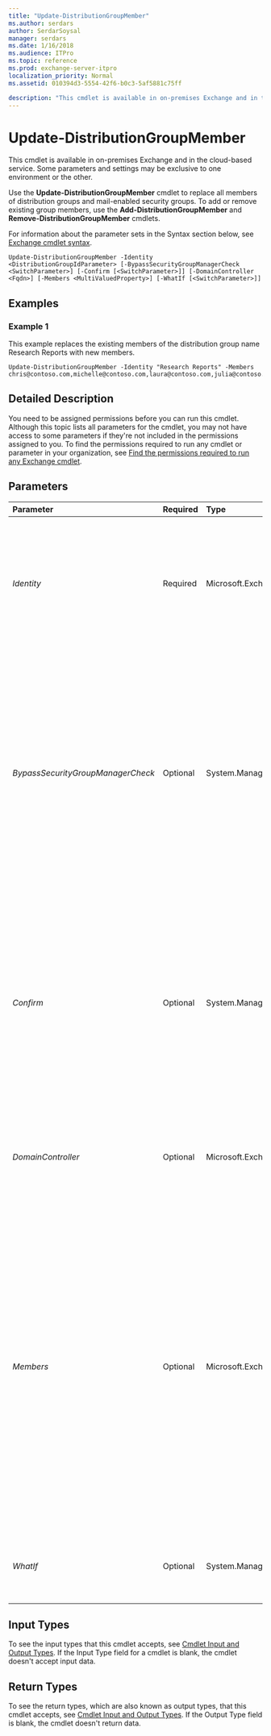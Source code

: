 ```yaml
---
title: "Update-DistributionGroupMember"
ms.author: serdars
author: SerdarSoysal
manager: serdars
ms.date: 1/16/2018
ms.audience: ITPro
ms.topic: reference
ms.prod: exchange-server-itpro
localization_priority: Normal
ms.assetid: 010394d3-5554-42f6-b0c3-5af5881c75ff

description: "This cmdlet is available in on-premises Exchange and in the cloud-based service. Some parameters and settings may be exclusive to one environment or the other."
---
```


# Update-DistributionGroupMember

This cmdlet is available in on-premises Exchange and in the cloud-based service. Some parameters and settings may be exclusive to one environment or the other. 
  
Use the **Update-DistributionGroupMember** cmdlet to replace all members of distribution groups and mail-enabled security groups. To add or remove existing group members, use the **Add-DistributionGroupMember** and **Remove-DistributionGroupMember** cmdlets.
  
For information about the parameter sets in the Syntax section below, see [Exchange cmdlet syntax](https://technet.microsoft.com/library/bb123552.aspx). 
  
```
Update-DistributionGroupMember -Identity <DistributionGroupIdParameter> [-BypassSecurityGroupManagerCheck <SwitchParameter>] [-Confirm [<SwitchParameter>]] [-DomainController <Fqdn>] [-Members <MultiValuedProperty>] [-WhatIf [<SwitchParameter>]]

```

## Examples
<a name="Examples"> </a>

### Example 1

This example replaces the existing members of the distribution group name Research Reports with new members.
  
```
Update-DistributionGroupMember -Identity "Research Reports" -Members chris@contoso.com,michelle@contoso.com,laura@contoso.com,julia@contoso.com
```

## Detailed Description
<a name="DetailedDescription"> </a>

You need to be assigned permissions before you can run this cmdlet. Although this topic lists all parameters for the cmdlet, you may not have access to some parameters if they're not included in the permissions assigned to you. To find the permissions required to run any cmdlet or parameter in your organization, see [Find the permissions required to run any Exchange cmdlet](https://technet.microsoft.com/library/mt432940.aspx).
  
## Parameters
<a name="DetailedDescription"> </a>

|**Parameter**|**Required**|**Type**|**Description**|
|:-----|:-----|:-----|:-----|
| _Identity_ <br/> |Required  <br/> |Microsoft.Exchange.Configuration.Tasks.DistributionGroupIdParameter  <br/> | The _Identity_ parameter specifies the distribution group or mail-enabled security group that you want to modify. You can use any value that uniquely identifies the group. <br/>  For example: <br/>  Name <br/>  Display name <br/>  Alias <br/>  Distinguished name (DN) <br/>  Canonical DN <br/>  Email address <br/>  GUID <br/> |
| _BypassSecurityGroupManagerCheck_ <br/> |Optional  <br/> |System.Management.Automation.SwitchParameter  <br/> | The _BypassSecurityGroupManagerCheck_ switch specifies whether to allow a user who isn't an owner of the group to modify or delete the group. If you aren't defined in the **ManagedBy** property of the group, you need to use this switch in commands that modify or delete the group. To use this switch, your account requires specific permissions based on the group type: <br/> **Distribution groups or mail-enabled security groups**: You need to be a member of the Organization Management role group or have the Security Group Creation and Membership role assigned.  <br/> **Role groups**: You need to be a member of the Organization Management role group or have the Role Management role assigned.  <br/>  You don't need to specify a value with this switch. <br/> |
| _Confirm_ <br/> |Optional  <br/> |System.Management.Automation.SwitchParameter  <br/> | The _Confirm_ switch specifies whether to show or hide the confirmation prompt. How this switch affects the cmdlet depends on if the cmdlet requires confirmation before proceeding. <br/>  Destructive cmdlets (for example, **Remove-\*** cmdlets) have a built-in pause that forces you to acknowledge the command before proceeding. For these cmdlets, you can skip the confirmation prompt by using this exact syntax: `-Confirm:$false`.  <br/>  Most other cmdlets (for example, **New-\*** and **Set-\*** cmdlets) don't have a built-in pause. For these cmdlets, specifying the _Confirm_ switch without a value introduces a pause that forces you acknowledge the command before proceeding. <br/> |
| _DomainController_ <br/> |Optional  <br/> |Microsoft.Exchange.Data.Fqdn  <br/> |This parameter is available only in on-premises Exchange.  <br/> The _DomainController_ parameter specifies the domain controller that's used by this cmdlet to read data from or write data to Active Directory. You identify the domain controller by its fully qualified domain name (FQDN). For example, `dc01.contoso.com`.  <br/> |
| _Members_ <br/> |Optional  <br/> |Microsoft.Exchange.Data.MultiValuedProperty  <br/> | The _Members_ parameter specifies the recipients (mail-enabled objects) that will replace the current group members. You can use any value that uniquely identifies the recipient. <br/>  For example: <br/>  Name <br/>  Display name <br/>  Alias <br/>  Distinguished name (DN) <br/>  Canonical DN <br/>  Email address <br/>  GUID <br/>  To enter multiple values, use the following syntax: `<value1>,<value2>,...<valueX>`. If the values contain spaces or otherwise require quotation marks, use the following syntax:  `"<value1>","<value2>",..."<valueX>"`.  <br/> > [!NOTE]>  Although it isn't required, it's a good idea to add only security principals (for example, mailboxes and mail users with user accounts or other mail-enabled security groups) to mail-enabled security groups. If you assign permissions to a mail-enabled security group, any members that aren't security principals (for example, mail contacts or distribution groups) won't have the permissions assigned.          |
| _WhatIf_ <br/> |Optional  <br/> |System.Management.Automation.SwitchParameter  <br/> |The _WhatIf_ switch simulates the actions of the command. You can use this switch to view the changes that would occur without actually applying those changes. You don't need to specify a value with this switch. <br/> |
   
## Input Types
<a name="InputTypes"> </a>

To see the input types that this cmdlet accepts, see [Cmdlet Input and Output Types](http://go.microsoft.com/fwlink/p/?linkId=616387). If the Input Type field for a cmdlet is blank, the cmdlet doesn't accept input data. 
  
## Return Types
<a name="ReturnTypes"> </a>

To see the return types, which are also known as output types, that this cmdlet accepts, see [Cmdlet Input and Output Types](http://go.microsoft.com/fwlink/p/?linkId=616387). If the Output Type field is blank, the cmdlet doesn't return data. 
  

